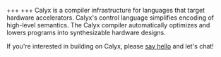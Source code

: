 +++
+++
Calyx is a compiler infrastructure for languages that target hardware
accelerators.
Calyx's control language simplifies encoding of high-level semantics.
The Calyx compiler automatically optimizes and lowers programs into
synthesizable hardware designs.

If you're interested in building on Calyx, please [say hello][intro] and let's chat!

[intro]: https://github.com/cucapra/calyx/discussions/new?category=introductions
